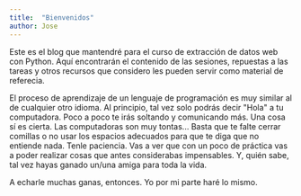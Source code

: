 ```yaml
---
title:  "Bienvenidos"
author: Jose
---
```


Este es el blog que mantendré para el curso de extracción de datos web con Python. Aquí encontrarán el contenido de las sesiones, repuestas a las tareas y otros recursos que considero les pueden servir como material de referecia.

El proceso de aprendizaje de un lenguaje de programación es muy similar al de cualquier otro idioma. Al principio, tal vez solo podrás decir "Hola" a tu computadora. Poco a poco te irás soltando y comunicando más. Una cosa sí es cierta. Las computadoras son muy tontas... Basta que te falte cerrar comillas o no usar los espacios adecuados para que te diga que no entiende nada. Tenle paciencia. Vas a ver que con un poco de práctica vas a poder realizar cosas que antes considerabas impensables. Y, quién sabe, tal vez hayas ganado un/una amiga para toda la vida.

A echarle muchas ganas, entonces. Yo por mi parte haré lo mismo. 




